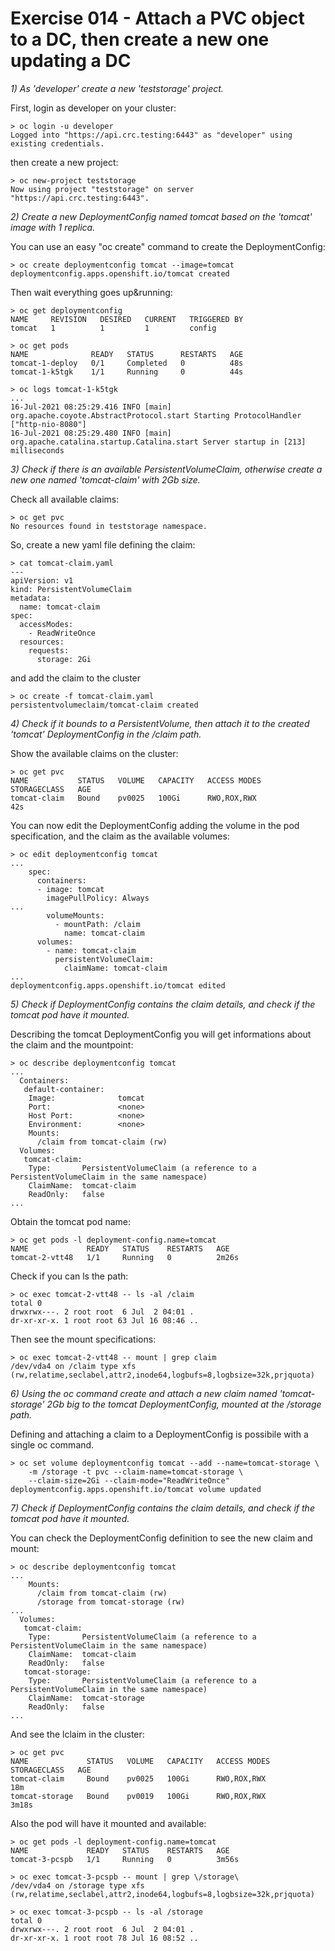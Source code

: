 # Exercise 014 - Attach a PVC object to a DC, then create a new one updating a DC

_1) As 'developer' create a new 'teststorage' project._

First, login as developer on your cluster:

```
> oc login -u developer
Logged into "https://api.crc.testing:6443" as "developer" using existing credentials.
```

then create a new project:

```
> oc new-project teststorage
Now using project "teststorage" on server "https://api.crc.testing:6443".
```

_2) Create a new DeploymentConfig named tomcat based on the 'tomcat' image with
   1 replica._

You can use an easy "oc create" command to create the DeploymentConfig:

```
> oc create deploymentconfig tomcat --image=tomcat
deploymentconfig.apps.openshift.io/tomcat created
```

Then wait everything goes up&running:

```
> oc get deploymentconfig
NAME     REVISION   DESIRED   CURRENT   TRIGGERED BY
tomcat   1          1         1         config

> oc get pods
NAME              READY   STATUS      RESTARTS   AGE
tomcat-1-deploy   0/1     Completed   0          48s
tomcat-1-k5tgk    1/1     Running     0          44s

> oc logs tomcat-1-k5tgk
...
16-Jul-2021 08:25:29.416 INFO [main] org.apache.coyote.AbstractProtocol.start Starting ProtocolHandler ["http-nio-8080"]
16-Jul-2021 08:25:29.480 INFO [main] org.apache.catalina.startup.Catalina.start Server startup in [213] milliseconds
```

_3) Check if there is an available PersistentVolumeClaim, otherwise create a
   new one named 'tomcat-claim' with 2Gb size._

Check all available claims:

```
> oc get pvc
No resources found in teststorage namespace.
```

So, create a new yaml file defining the claim:

```
> cat tomcat-claim.yaml
---
apiVersion: v1
kind: PersistentVolumeClaim
metadata:
  name: tomcat-claim
spec:
  accessModes:
    - ReadWriteOnce
  resources:
    requests:
      storage: 2Gi
```

and add the claim to the cluster

```
> oc create -f tomcat-claim.yaml
persistentvolumeclaim/tomcat-claim created
```

_4) Check if it bounds to a PersistentVolume, then attach it to the created
   'tomcat' DeploymentConfig in the /claim path._

Show the available claims on the cluster:

```
> oc get pvc
NAME           STATUS   VOLUME   CAPACITY   ACCESS MODES   STORAGECLASS   AGE
tomcat-claim   Bound    pv0025   100Gi      RWO,ROX,RWX                   42s
```

You can now edit the DeploymentConfig adding the volume in the pod
specification, and the claim as the available volumes:

```
> oc edit deploymentconfig tomcat
...
    spec:
      containers:
      - image: tomcat
        imagePullPolicy: Always
...
        volumeMounts:
          - mountPath: /claim
            name: tomcat-claim
      volumes:
        - name: tomcat-claim
          persistentVolumeClaim:
            claimName: tomcat-claim
...
deploymentconfig.apps.openshift.io/tomcat edited
```

_5) Check if DeploymentConfig contains the claim details, and check if the
   tomcat pod have it mounted._

Describing the tomcat DeploymentConfig you will get informations about the
claim and the mountpoint:

```
> oc describe deploymentconfig tomcat
...
  Containers:
   default-container:
    Image:              tomcat
    Port:               <none>
    Host Port:          <none>
    Environment:        <none>
    Mounts:
      /claim from tomcat-claim (rw)
  Volumes:
   tomcat-claim:
    Type:       PersistentVolumeClaim (a reference to a PersistentVolumeClaim in the same namespace)
    ClaimName:  tomcat-claim
    ReadOnly:   false
...
```

Obtain the tomcat pod name:

```
> oc get pods -l deployment-config.name=tomcat
NAME             READY   STATUS    RESTARTS   AGE
tomcat-2-vtt48   1/1     Running   0          2m26s
```

Check if you can ls the path:

```
> oc exec tomcat-2-vtt48 -- ls -al /claim
total 0
drwxrwx---. 2 root root  6 Jul  2 04:01 .
dr-xr-xr-x. 1 root root 63 Jul 16 08:46 ..
```

Then see the mount specifications:

```
> oc exec tomcat-2-vtt48 -- mount | grep claim
/dev/vda4 on /claim type xfs (rw,relatime,seclabel,attr2,inode64,logbufs=8,logbsize=32k,prjquota)
```

_6) Using the oc command create and attach a new claim named 'tomcat-storage'
   2Gb big to the tomcat DeploymentConfig, mounted at the /storage path._

Defining and attaching a claim to a DeploymentConfig is possibile with a single
oc command.

```
> oc set volume deploymentconfig tomcat --add --name=tomcat-storage \
    -m /storage -t pvc --claim-name=tomcat-storage \
    --claim-size=2Gi --claim-mode="ReadWriteOnce"
deploymentconfig.apps.openshift.io/tomcat volume updated
```

_7) Check if DeploymentConfig contains the claim details, and check if the
   tomcat pod have it mounted._

You can check the DeploymentConfig definition to see the new claim and mount:

```
> oc describe deploymentconfig tomcat
...
    Mounts:
      /claim from tomcat-claim (rw)
      /storage from tomcat-storage (rw)
...
  Volumes:
   tomcat-claim:
    Type:       PersistentVolumeClaim (a reference to a PersistentVolumeClaim in the same namespace)
    ClaimName:  tomcat-claim
    ReadOnly:   false
   tomcat-storage:
    Type:       PersistentVolumeClaim (a reference to a PersistentVolumeClaim in the same namespace)
    ClaimName:  tomcat-storage
    ReadOnly:   false
...
```

And see the lclaim in the cluster:

```
> oc get pvc
NAME             STATUS   VOLUME   CAPACITY   ACCESS MODES   STORAGECLASS   AGE
tomcat-claim     Bound    pv0025   100Gi      RWO,ROX,RWX                   18m
tomcat-storage   Bound    pv0019   100Gi      RWO,ROX,RWX                   3m18s
```

Also the pod will have it mounted and available:

```
> oc get pods -l deployment-config.name=tomcat
NAME             READY   STATUS    RESTARTS   AGE
tomcat-3-pcspb   1/1     Running   0          3m56s

> oc exec tomcat-3-pcspb -- mount | grep \/storage\
/dev/vda4 on /storage type xfs (rw,relatime,seclabel,attr2,inode64,logbufs=8,logbsize=32k,prjquota)

> oc exec tomcat-3-pcspb -- ls -al /storage
total 0
drwxrwx---. 2 root root  6 Jul  2 04:01 .
dr-xr-xr-x. 1 root root 78 Jul 16 08:52 ..
```
